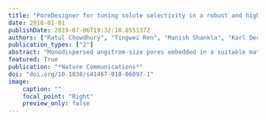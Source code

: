```yaml
---
title: "PoreDesigner for tuning solute selectivity in a robust and highly permeable outer membrane pore"
date: 2018-01-01
publishDate: 2019-07-06T19:32:10.855137Z
authors: ["Ratul Chowdhury", "Tingwei Ren", "Manish Shankla", "Karl Decker", "Matthew Grisewood", "Jeevan Prabhakar", "Carol Baker", "John H Golbeck", "Aleksei Aksimentiev", "Manish Kumar", "Costas D Maranas"]
publication_types: ["2"]
abstract: "Monodispersed angstrom-size pores embedded in a suitable matrix are promising for highly selective membrane-based separations. They can provide substantial energy savings in water treatment and small molecule bioseparations. Such pores present as membrane proteins (chiefly aquaporin-based) are commonplace in biological membranes but difficult to implement in synthetic industrial membranes and have modest selectivity without tunable selectivity. Here we present PoreDesigner, a design workflow to redesign the robust beta-barrel Outer Membrane Protein F as a scaffold to access three specific pore designs that exclude solutes larger than sucrose (>360 Da), glucose (>180 Da), and salt (>58 Da) respectively. PoreDesigner also enables us to design any specified pore size (spanning 3–10 Å), engineer its pore profile, and chemistry. These redesigned pores may be ideal for conducting sub-nm aqueous separations with permeabilities exceeding those of classical biological water channels, aquaporins, by more than an order of magnitude at over 10 billion water molecules per channel per second."
featured: True
publication: "*Nature Communications*"
doi: "doi.org/10.1038/s41467-018-06097-1"
image:
    caption: ""
    focal_point: "Right"
    preview_only: false
---
```


